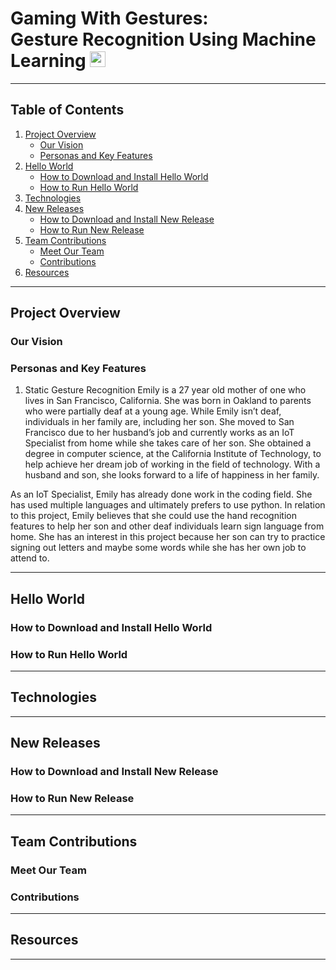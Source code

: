# Gaming With Gestures:<br>Gesture Recognition Using Machine Learning <img src="https://drive.google.com/uc?export=view&id=10pEPAWtMe4R3jUYgyDQsqDI5LmS81gAT" width="25" height="25">
***
## Table of Contents
1. [Project Overview](#project-overview)
    * [Our Vision](#our-vision)
    * [Personas and Key Features](#personas-features)
2. [Hello World](#hello-world)
    * [How to Download and Install Hello World](#download-install)
    * [How to Run Hello World](#run)
3. [Technologies](#technologies)
4. [New Releases](#new-releases)
    * [How to Download and Install New Release](#download-install-release)
    * [How to Run New Release](#run-release)
5. [Team Contributions](#team-contributions)
    * [Meet Our Team](#team)
    * [Contributions](#contributions)
6. [Resources](#resources)

***
<a name = "project-overview"></a>
## Project Overview 

<a name = "our-vision"></a>
### Our Vision

<a name = "personas-features"></a>
### Personas and Key Features
1. Static Gesture Recognition
Emily is a 27 year old mother of one who lives in San Francisco, California. She was born in Oakland to parents who were partially deaf at a young age. While Emily isn’t deaf, individuals in her family are, including her son. She moved to San Francisco due to her husband’s job and currently works as an IoT Specialist from home while she takes care of her son. She obtained a degree in computer science, at the California Institute of Technology, to help achieve her dream job of working in the field of technology. With a husband and son, she looks forward to a life of happiness in her family.

As an IoT Specialist, Emily has already done work in the coding field. She has used multiple languages and ultimately prefers to use python. In relation to this project, Emily believes that she could use the hand recognition features to help her son and other deaf individuals learn sign language from home. She has an interest in this project because her son can try to practice signing out letters and maybe some words while she has her own job to attend to.


***
<a name = "hello-world"></a>
## Hello World 

<a name = "download-install"></a>
### How to Download and Install Hello World

<a name = "run"></a>
### How to Run Hello World


***
<a name = "technologies"></a>
## Technologies


***
<a name = "new-releases"></a>
## New Releases

<a name = "download-install-release"></a>
### How to Download and Install New Release

<a name = "run-release"></a>
### How to Run New Release


***
<a name = "team-contributions"></a>
## Team Contributions

<a name = "team"></a>
### Meet Our Team

<a name = "contributions"></a>
### Contributions


***
<a name = "resources"></a>
## Resources


***


